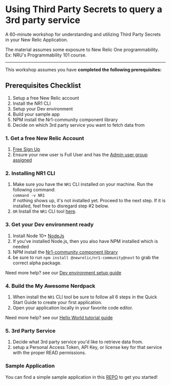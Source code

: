 # Using Third Party Secrets to query a 3rd party service

A 60-minute workshop for understanding and utilizing Third Party Secrets in your New Relic Application.

The material assumes some exposure to New Relic One programmability. Ex: NRU's Programmability 101 course.

---

This workshop assumes you have **completed the following prerequisites:**

## Prerequisites Checklist

1. Setup a free New Relic account
2. Install the NR1 CLI
3. Setup your Dev environment
4. Build your sample app
5. NPM install the Nr1-community component library
6. Decide on which 3rd party service you want to fetch data from

### 1. Get a free New Relic Account

1. [Free Sign Up](https://newrelic.com/signup)
2. Ensure your new user is Full User and has the [Admin user group assigned](https://docs.newrelic.com/docs/accounts/accounts-billing/new-relic-one-pricing-users/users-roles)

### 2. Installing NR1 CLI

1. Make sure you have the `NR1` CLI installed on your machine. Run the following command:<br> `command -v NR1` <br> If nothing shows up, it's not installed yet. Proceed to the next step. If it is installed, feel free to disregard step #2 below.
2. `OR` Install the `NR1` CLI tool [here](https://one.newrelic.com/launcher/developer-center.launcher).

### 3. Get your Dev environment ready

1. Install Node 10+ [NodeJs](https://nodejs.org/en/)
2. If you've installed Node.js, then you also have NPM installed which is needed
3. NPM install the [Nr1-community component library](https://www.npmjs.com/package/@newrelic/nr1-community/v/1.3.0-alpha.2)
4. be sure to run `npm install @newrelic/nr1-community@next` to grab the correct alpha package.

Need more help? see our [Dev environment setup guide](https://developer.newrelic.com/build-apps/set-up-dev-env)

### 4. Build the My Awesome Nerdpack

1. When install the `NR1` CLI tool be sure to follow all 6 steps in the Quick Start Guide to create your first application.
2. Open your application locally in your favorite code editor.

Need more help? see our [Hello World tutorial guide](https://developer.newrelic.com/build-apps/build-hello-world-app)

### 5. 3rd Party Service

1. Decide what 3rd party service you'd like to retrieve data from.
2. setup a Personal Access Token, API Key, or license key for that service with the proper READ permissions.

### Sample Application

You can find a simple sample application in this [REPO](https://github.com/jpvajda/nerddaysV1) to get you started!
